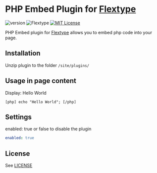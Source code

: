 # PHP Embed Plugin for [Flextype](http://flextype.org/)
![version](https://img.shields.io/badge/version-1.3.0-brightgreen.svg?style=flat-square "Version")
![Flextype](https://img.shields.io/badge/Flextype-0.9.6-green.svg?style=flat-square "Flextype Version")
[![MIT License](https://img.shields.io/badge/license-MIT-blue.svg?style=flat-square)](https://github.com/flextype-plugins/php-embed/blob/master/LICENSE.txt)

PHP Embed plugin for [Flextype](http://flextype.org) allows you to embed php code into your page.

## Installation
Unzip plugin to the folder `/site/plugins/`

## Usage in page content

Display: Hello World
```
[php] echo "Hello World"; [/php]
```

## Settings
enabled: true or false to disable the plugin

```yaml
enabled: true
```

## License
See [LICENSE](https://github.com/flextype-plugins/php-embed/blob/master/LICENSE)
